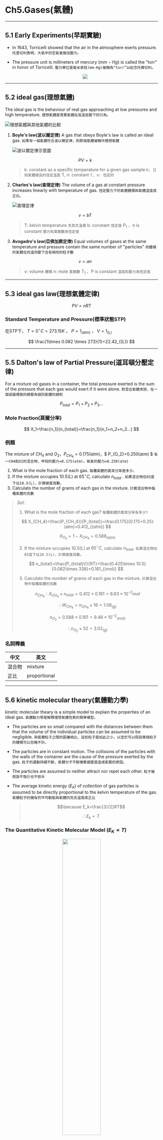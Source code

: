 # Ch5.Gases(氣體)

---

## 5.1 Early Experiments(早期實驗)

* In 1643, Torricelli showed that the air in the atmosphere exerts pressure.
  `托里切利表明，大氣中的空氣會施加壓力。`
* The pressure unit is millmeters of mercury $(mm-Hg)$ is called the "torr" in honor of Torricelli.
  `壓力單位是毫米汞柱(mm-Hg)被稱為“torr”以紀念托爾切利。`

  <div align=center><img src=./Pictrue/2022-10-09-13-26-47.png></div>

---

## 5.2 ideal gas(理想氣體)

The ideal gas is the behaviour of real gas approaching at low pressures and high temperature.
`理想氣體是真實氣體在高溫低壓下的行為。`

![理想氣體與其他氣體的比較](./Pictrue/2022-10-09-13-53-01.png)

1. **Boyle's law(波以爾定律)**
   A gas that obeys Boyle's law is called an ideal gas.
   `如果有一個氣體符合波以爾定律，則那個氣體被稱作理想氣體`

   ![波以爾定律示意圖](./Pictrue/2022-10-09-13-40-28.png)

   $$ PV=k $$

   > k: constant as a specific temperature for a given gas sample
   > `K: 已知氣體樣品的恆定溫度`
   > T, n: constant
   > `T, n: 恆定的`

2. **Charles's law(查理定律)**
   The volume of a gas at constant pressure increases linearly with temperature of gas.
   `恆定壓力下的氣體體積與氣體溫度成正比。`

   ![查理定律](./Pictrue/2022-10-09-14-05-12.png)

   $$ v=bT $$

   > T: kelvin temperature `克耳文溫標`
   > b: constant `恆定值`
   > $P_1$ 、n is constant `壓力和莫爾數為恆定值`

3. **Avogadro's law(亞佛加厥定律)**
   Equal volumes of gases at the same temperature and pressure contain the same number of "particles"
  `同體積的氣體在同溫同壓下含有相同的粒子數`

   $$ v=an $$

   > v: volume `體積`
   > n: mole `莫爾數`
   > $T_1$ 、P is constant `溫度和壓力為恆定值`

---

## 5.3 ideal gas law(理想氣體定律)

$$ PV=nRT $$

### Standard Temperature and Pressure(標準狀態STP)

在STP下， $T=0^{\circ}C=273.15K$ ， $P=1_{(atm)}$ ， $V=1_{(L)}$

$$ \frac{1\times 0.082 \times 273}{1}=22.42_{(L)} $$

---

## 5.5 Dalton's law of Partial Pressure(道耳頓分壓定律)

For a mixture od gases in a container, the total pressure exerted is the sum of the pressure that each gas would exert if it were alone.
`對混合氣體來說，在一個容器裡面的總壓為個別氣體的總和`

$$ P_{total}=P_1+P_2+P_3... $$

### Mole Fraction(莫爾分率)

$$ X_1=\frac{n_1}{n_{total}}=\frac{n_1}{n_1+n_2+n_3...} $$

### 例題

The mixture of $CH_4$ and $O_2$，$P_{CH_4}=0.175(atm)$，$ P_{O_2}=0.250(atm) $
`有一CH4和O2的混合物，甲烷的壓力=0.175(atm)，氧氣的壓力=0.250(atm)`

1. What is the mole fraction of each gas.
   `每種氣體的莫耳分率是多少。`
2. If the mixture occupies $10.5(L)$ at $65^{\circ}C$, calculato $n_{total}$ .
   `如果混合物在65度下佔10.5(L)，計算總莫耳數。`
3. Calculato the number of grams of each gas in the mixture.
   `計算混合物中每種氣體的克數`

> $Sol:$
>
> 1. What is the mole fraction of each gas?
> `每種氣體的莫耳分率有多少?`
>
> $$ X_{CH_4}=\frac{P_{CH_4}}{P_{total}}=\frac{0.175}{0.175+0.25}(atm)=0.412_{(atm)} $$
>
> $$ X_{O_2}=1-X_{CH_4}=0.588_{(atm)} $$
>
> 2. If the mixture occupies $10.5(L)$ at $65^{\circ}C$, calculato $n_{total}$.
> `如果混合物在65度下佔10.5(L)，計算總莫耳數。`
>
> $$ n_{total}=\frac{P_{total}V}{RT}=\frac{0.425\times 10.5}{0.082\times 338}=0.161_{(mol)} $$
>
> 3. Calculato the number of grams of each gas in the mixture.
> `計算混合物中每種氣體的克數`
>
> $$ n_{CH_4}:X_{CH_4}\times n_{total}=0.412\times 0.161= 6.63\times 10^{-2}mol $$
>
> $$ \therefore W_{CH_4}=n_{CH_4}\times 16=1.06_{(g)} $$
>
> $$ n_{O_2}=0.588\times 0.161=9.46\times {10^{-2}}_{(mol)} $$
>
> $$ \therefore n_{O_2}\times 32=3.02_{(g)} $$

### 名詞釋義

| 中文   | 英文         |
| ------ | ------------ |
| 混合物 | mixture      |
| 正比   | proportional |

---

## 5.6 kinetic molecular theary(氣體動力學)

kinetic molecular theary is a simple model to explain the properties of an ideal gas.
`氣體動力學是解釋理想氣體性質的簡單模型。`

* The particles are so small compared with the distances between them that the volume of the individual particles can be assumed to be negligible.
  `與氣體粒子之間的距離相比，這些粒子是如此之小，以至於可以假設單個粒子的體積可以忽略不計。`

* The particles are in constant motion. The collisions of the particles with the walls of the container are the cause of the pressure exerted by the gas.
  `粒子的運動持續不斷，氣體分子不斷撞擊器壁是造成氣壓的原因。`

* The particles are assumed to neither attract nor repel each other.
  `粒子被假設不吸引也不排斥`

* The average kinetic energy $(E_K)$ of collection of gas particles is assumed to be directly proportional to the kelvin temperature of the gas.
  `氣體粒子的擁有的平均動能與氣體的克氏溫度成正比`
  >
  > $$\because E_k=\frac{3}{2}RT$$
  >
  > $$ \therefore E_k\propto T $$

### The Quantitative Kinetic Molecular Model $(E_K\propto T)$

<div align=center><img src=Pictrue/Ch5_B.jpg width=50%></div>

> In $xy$ plane,
>
> $${u_x}^2+{u_y}^2={u_{xy}}^2$$
>
> In $xyz$ system,
>
> $$u^2={u_x}^2+{u_y}^2+{u_z}^2$$

<div><img src=Pictrue/IMG_20221021_102157.jpg width=20% /></div>

$$
(\text{Collision frequency})_x=\frac{\text{Velocity in x direction}{(m/s)}}{\text{distance between the walls}{(m)}}=\frac{u_x}{L}(1/s)
$$

$$
\begin{split}
  \text{Change in momentum}=&\Delta (mu_x)=\text{final momentum}-\text{initial momentum} \\
  =&-mu_x-mu_x \\
  =&-2m{u_x}^2
\end{split}
$$
>
> * Collision frequency: 碰撞頻率
> * distance: 距離
> * Change in momentum: 動量的變化

The change in momentum with respect to the wall on impact is $-(-2mu_x)$ or $2mu_x$

$$
\begin{split}
  F_x(Force)=ma=&\frac{\Delta (mu_{x})}{\Delta t} \\
  =&\frac{-(-mu_x-mu_x)u_x}{L}=\frac{2m{u_x}^2}{L}
\end{split}
$$

$$\therefore F_y=\frac{2m{u_y}^2}{L} \qquad F_z=\frac{2m{u_z}^2}{L}$$

Pressure is $\dfrac{F}{A}$ or the sum of the forces of all of the molecules striking the walls divided by the area of the wall.

$$
\begin{split}
  \therefore P=\frac{\sum F}{A}=&\frac{\dfrac{2m{u_x}^2}{L}+\dfrac{2m{u_y}^2}{L}+\dfrac{2m{u_z}^2}{L}}{6L^2} \\
  =&\frac{\dfrac{2m}{L}({u_x}^2+{u_y}^2+{u_z}^2)}{6L^2}=\frac{\dfrac{2m}{L}(u^2)}{6L^2} \\
  =&\frac{mu^2}{3L^3}
\end{split}
$$

We want the $P$ caused by an average particle, so we use the $\bar{u}^2$ to obtain:

$$P\text{ by avg particles}=\frac{m\bar{u}^2}{3L^3}=\frac{m\bar{u}^2}{3V}$$

When $P_{total}$ caused by $n$ $mol$ of gas:

$$P=\frac{1}{3}n\frac{N_Am\bar{u}^2}{V}$$

If the ${E_K}_{avg}$ of an individual particle is multiplied by $N_A$, the number of particles in a mole, then:

$$\begin{split}
  &E_K=\frac{1}{2}mu^2 \\
  \Rightarrow& {E_K}_{avg}=N_A\dfrac{1}{2}(m\bar{u}^2) \\
\end{split}
$$

$$\therefore P=\frac{2}{3}[\frac{n{E_K}_{avg}}{V}] \quad \Rightarrow \quad \frac{PV}{n}=\frac{2}{3}{E_K}_{avg}$$

For $PV=nRT$

$$E_K=\frac{3}{2}RT$$

### Root Mean square velocity(均方根速率)

* $\bar{u}^2:\text{the average of the square velocity}$ `平均平方速率`
* $u_{rms}=\sqrt{\bar{u}^2}:\text{root mean square velocity}$ `均方根速率`

  $$
  \begin{split}
    E_K=&N_A(\frac{1}{2}m\bar{u}^2)=\frac{3}{2}RT \\
    \Rightarrow&\bar{u}^2=\frac{3RT}{mN_A} \\
  \end{split}
  $$

  $$\therefore u_{rms}=\sqrt{\bar{u}^2}=\sqrt{\frac{3RT}{mN_A}}$$

  > $N_A\text{ is Avogadro constant}=6.02\times 10^{23}$

* $u_{mp}:\text{most probable velocity}$ `最可能速度`
  The most probable velocity mean the velocity possessed by the greatest number of gas particle.
  `最可能速度是指最多氣體粒子具有的速度`

  $$ u_{mp}=\sqrt{\frac{2k_BT}{m}}=\sqrt{\frac{2RT}{mV_A}} $$
  >
  > * $m$ :A gas particle mass `一個氣體粒子的質量`
  > * $k_B$ :Boltzmann's constant `波茲曼常數`
  > * $k_B=1.38\times 10^{-23} \dfrac{J}{K}$
  > * $R$ :gas constant, $R=N_A\times k_B$

* $u_{avg}=\bar{u}=\text{average velocity}$
  
  $$u_{avg}=\sqrt{\frac{8k_BT}{\pi m}}=\sqrt{\frac{8RT}{\pi M}}$$
  >
  > $M$ is Molar mass of the gas particles, $M=mN_A$

Their relationship is shown for nitrogen $(N_2)$ at $273K$ be like:

<div align=center><img src=Pictrue/Ch5_A.jpg width=20%></div>

$$u_{mp}:u_{avg}:u_{rms}=1.000:1.128:1.225$$

---

## 5.10 Real gas(真實氣體)

![關係圖](./Pictrue/IMG_20221021_113155.jpg)

* 左圖：Low Pressure(P) to ideal gas.
  `低壓的真實氣體更接近理想氣體`

* 右圖：High Temperature(Temp.) approach to ideal gas.
  `高溫的真實氣體更接近理想氣體`

### 凡得瓦方程式

$$ (P_{obs}+a(\frac{n}{V})^2)(V-nb)=nRT $$

  > $(P_{obs}+a(\frac{n}{V})^2)$ :Corrected pressure(ideal as attract)
  > `修正壓力(理想的吸引力)`
  > $(V-nb)$ :Corrected volume(ideal gas don't have volume)
  > `修正體積(理想氣體沒有體積)`
